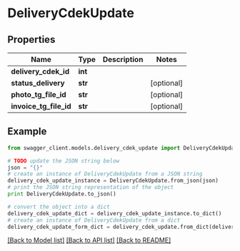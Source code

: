 # DeliveryCdekUpdate


## Properties

Name | Type | Description | Notes
------------ | ------------- | ------------- | -------------
**delivery_cdek_id** | **int** |  | 
**status_delivery** | **str** |  | [optional] 
**photo_tg_file_id** | **str** |  | [optional] 
**invoice_tg_file_id** | **str** |  | [optional] 

## Example

```python
from swagger_client.models.delivery_cdek_update import DeliveryCdekUpdate

# TODO update the JSON string below
json = "{}"
# create an instance of DeliveryCdekUpdate from a JSON string
delivery_cdek_update_instance = DeliveryCdekUpdate.from_json(json)
# print the JSON string representation of the object
print DeliveryCdekUpdate.to_json()

# convert the object into a dict
delivery_cdek_update_dict = delivery_cdek_update_instance.to_dict()
# create an instance of DeliveryCdekUpdate from a dict
delivery_cdek_update_form_dict = delivery_cdek_update.from_dict(delivery_cdek_update_dict)
```
[[Back to Model list]](../README.md#documentation-for-models) [[Back to API list]](../README.md#documentation-for-api-endpoints) [[Back to README]](../README.md)


